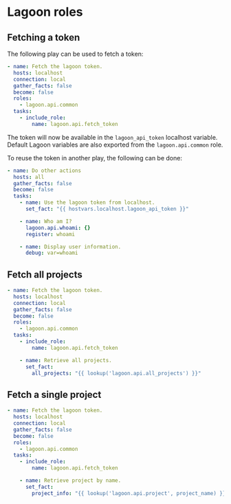 # Lagoon roles

## Fetching a token
The following play can be used to fetch a token:
```yaml
- name: Fetch the lagoon token.
  hosts: localhost
  connection: local
  gather_facts: false
  become: false
  roles:
    - lagoon.api.common
  tasks:
    - include_role:
        name: lagoon.api.fetch_token
```

The token will now be available in the `lagoon_api_token` localhost variable. Default Lagoon variables are also exported from the `lagoon.api.common` role.

To reuse the token in another play, the following can be done:
```yaml
- name: Do other actions
  hosts: all
  gather_facts: false
  become: false
  tasks:
    - name: Use the lagoon token from localhost.
      set_fact: "{{ hostvars.localhost.lagoon_api_token }}"

    - name: Who am I?
      lagoon.api.whoami: {}
      register: whoami

    - name: Display user information.
      debug: var=whoami
```

## Fetch all projects
```yaml
- name: Fetch the lagoon token.
  hosts: localhost
  connection: local
  gather_facts: false
  become: false
  roles:
    - lagoon.api.common
  tasks:
    - include_role:
        name: lagoon.api.fetch_token

    - name: Retrieve all projects.
      set_fact:
        all_projects: "{{ lookup('lagoon.api.all_projects') }}"
```

## Fetch a single project
```yaml
- name: Fetch the lagoon token.
  hosts: localhost
  connection: local
  gather_facts: false
  become: false
  roles:
    - lagoon.api.common
  tasks:
    - include_role:
        name: lagoon.api.fetch_token

    - name: Retrieve project by name.
      set_fact:
        project_info: "{{ lookup('lagoon.api.project', project_name) }}"
```
